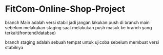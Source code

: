 # FitCom-Online-Shop-Project

branch Main adalah versi stabil jadi jangan lakukan push di branch main sebelum melakukan staging
saat melakukan push masuk ke branch yang terkait(frontend/databse)

branch staging adalah sebuah tempat untuk ujicoba sebelum membuat versi stabilnya

